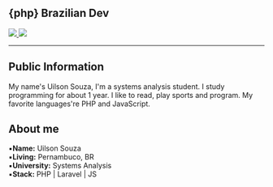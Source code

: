 ## {php} Brazilian Dev
<a 
   href="https://www.linkedin.com/in/uilson-souza-566a53164/" target="_blank">
   <img src="https://img.shields.io/badge/-LinkedIn-%230077B5?style=for-the-badge&logo=linkedin&logoColor=white" target="_blank">
</a>
   <a href="https://www.instagram.com/u7souza/" target="_blank"> 
   <img src="https://img.shields.io/badge/Instagram-E4405F?style=for-the-badge&logo=instagram&logoColor=white">
</a>
<hr>

## Public Information

My name's Uilson Souza, I'm a systems analysis student. I study programming for about 1 year. I like to read, play sports and program. My favorite languages're PHP and JavaScript.


## About me

▪**Name:** Uilson Souza
<br>
▪**Living:** Pernambuco, BR
<br>
▪**University:** Systems Analysis
<br>
▪**Stack:** PHP | Laravel | JS
<br>
